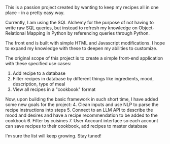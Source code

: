This is a passion project created by wanting to keep my recipes all in one place - in a pretty easy way.

Currently, I am using the SQL Alchemy for the purpose of not having to write raw SQL queries, but instead to refresh my knowledge 
on Object-Relational Mapping in Python by referencing queries through Python.

The front end is built with simple HTML and Javascript modifications. I hope to expand my knowledge with these to deepen my 
abilities to customize.

The original scope of this project is to create a simple front-end application with these specified use cases:
1. Add recipe to a database
2. Filter recipes in database by different things like ingredients, mood, description, type of meal
3. View all recipes in a "cookbook" format

Now, upon building the basic framework in such short time, I have added some new goals for the project:
4. Clean inputs and use NLP to parse the recipe instructions into steps
5. Connect to an LLM API to describe the mood and desires and have a recipe recommendation to be added to the cookbook
6. Filter by cuisines
7. User Account interface so each account can save recipes to their cookbook, add recipes to master database

I'm sure the list will keep growing. Stay tuned! 
